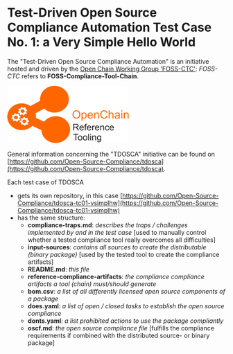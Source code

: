 # Test-Driven Open Source Compliance Automation Test Case No. 1: a Very Simple Hello World

The "Test-Driven Open Source Compliance Automation" is an initiative hosted and driven by the [Open Chain Working Group 'FOSS-CTC'](http://oss-compliance-tooling.org/): *FOSS-CTC* refers to **FOSS-Compliance-Tool-Chain**.

![openchain-working-group-foss-ctc-logo](openchain-working-group-foss-ctc.png)

General information concerning the "TDOSCA" initiative can be found on [https://github.com/Open-Source-Compliance/tdosca](https://github.com/Open-Source-Compliance/tdosca).

Each test case of TDOSCA
* gets its own repository, in this case [https://github.com/Open-Source-Compliance/tdosca-tc01-vsimplhw](https://github.com/Open-Source-Compliance/tdosca-tc01-vsimplhw)
* has the same structure:
  - **compliance-traps.md**: *describes the traps / challenges implemented by and in the test case* [used to manually control whether a tested compliance tool really overcomes all difficulties]
  - **input-sources**: *contains all sources to create the distributable (binary package)* [used by the tested tool to create the compliance artifacts]
  - **README.md**: *this file*
  - **reference-compliance-artifacts**: *the compliance compliance artifacts a tool (chain) must/should generate*
  - **bom.csv**: *a list of all differently licensed open source components of a package*
  - **does.yaml**: *a list of open / closed tasks to establish the open source compliance*
  - **donts.yaml**: *a list prohibited actions to use the package compliantly*
  - **oscf.md**: *the open source compliance file* [fulfills the compliance requirements if combined with the distributed source- or binary package]
